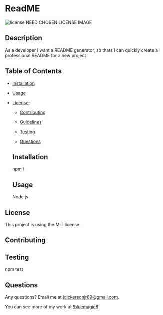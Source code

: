 # ReadME

  ![license](https://img.shields.io/badge/license-MIT-blue)
  NEED CHOSEN LICENSE IMAGE

  ## Description
  As a developer I want a README generator, so thats I can quickly create a professional README for a new project

  ## Table of Contents

  * [Installation](#installation)
  
  * [Usage](#usage)

    
* [License](#license);

  * [Contributing](#contributing)

  * [Guidelines](#guidelines)

  * [Testing](#testing)

  * [Questions](#questions)
  
  ## Installation

  npm i
  
  ## Usage

  Node js

## License
  
This project is using the MIT license

  ## Contributing

   

  ## Testing

  npm test

  ## Questions

  Any questions? Email me at jdickersonjr89@gmail.com.

  You can see more of my work at [!bluemagic6](https://github.com/bluemagic6)

